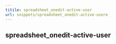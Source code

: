 ```yaml
---
titile: spreadsheet_onedit-active-user
url: snippets/spreadsheet_onedit-active-usere
---
```


## spreadsheet_onedit-active-user
